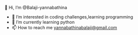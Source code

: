 👋 Hi, I’m @Balaji-yannabathina
- 👀 I’m interested in coding challenges,learning programming
- 🌱 I’m currently learning python
- 📫 How to reach me yannabathinabalaji@gmail.com

<!---
Balaji-yannabathina/Balaji-yannabathina is a ✨ special ✨ repository because its `README.md` (this file) appears on your GitHub profile.
You can click the Preview link to take a look at your changes.
--->
